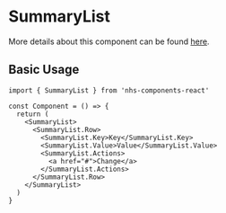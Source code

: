 # SummaryList

More details about this component can be found [here](https://service-manual.nhs.uk/design-system/components/summary-list).

## Basic Usage

```tsx
import { SummaryList } from 'nhs-components-react'

const Component = () => {
  return (
    <SummaryList>
      <SummaryList.Row>
        <SummaryList.Key>Key</SummaryList.Key>
        <SummaryList.Value>Value</SummaryList.Value>
        <SummaryList.Actions>
          <a href="#">Change</a>
        </SummaryList.Actions>
      </SummaryList.Row>
    </SummaryList>
  )
}
```
